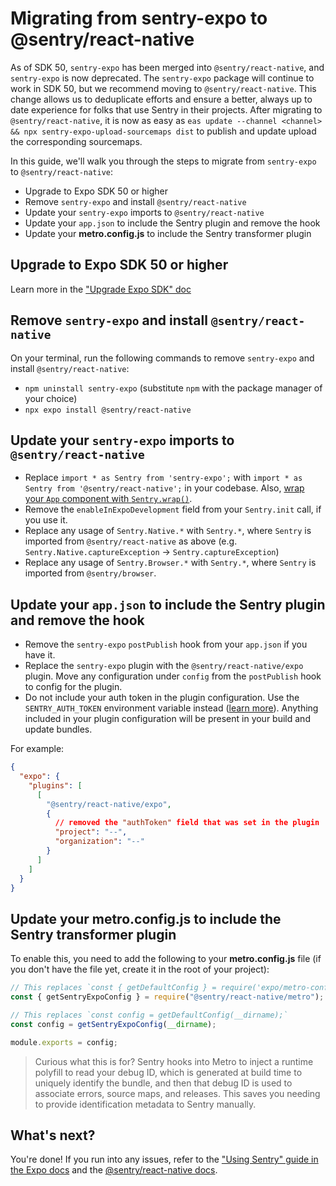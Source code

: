 # Migrating from sentry-expo to @sentry/react-native

As of SDK 50, `sentry-expo` has been merged into `@sentry/react-native`, and `sentry-expo` is now deprecated. The `sentry-expo` package will continue to work in SDK 50, but we recommend moving to `@sentry/react-native`. This change allows us to deduplicate efforts and ensure a better, always up to date experience for folks that use Sentry in their projects. After migrating to `@sentry/react-native`, it is now as easy as `eas update --channel <channel> && npx sentry-expo-upload-sourcemaps dist` to publish and update upload the corresponding sourcemaps.

In this guide, we'll walk you through the steps to migrate from `sentry-expo` to `@sentry/react-native`:

- Upgrade to Expo SDK 50 or higher
- Remove `sentry-expo` and install `@sentry/react-native`
- Update your `sentry-expo` imports to `@sentry/react-native`
- Update your `app.json` to include the Sentry plugin and remove the hook
- Update your **metro.config.js** to include the Sentry transformer plugin

## Upgrade to Expo SDK 50 or higher

Learn more in the ["Upgrade Expo SDK" doc](https://docs.expo.dev/workflow/upgrading-expo-sdk-walkthrough/)

## Remove `sentry-expo` and install `@sentry/react-native`

On your terminal, run the following commands to remove `sentry-expo` and install `@sentry/react-native`:

- `npm uninstall sentry-expo` (substitute `npm` with the package manager of your choice)
- `npx expo install @sentry/react-native`

## Update your `sentry-expo` imports to `@sentry/react-native`

- Replace `import * as Sentry from 'sentry-expo';` with `import * as Sentry from '@sentry/react-native';` in your codebase. Also, [wrap your `App` component with `Sentry.wrap()`](https://docs.expo.dev/guides/using-sentry/#initialize-sentry).
- Remove the `enableInExpoDevelopment` field from your `Sentry.init` call, if you use it.
- Replace any usage of `Sentry.Native.*` with `Sentry.*`, where `Sentry` is imported from `@sentry/react-native` as above (e.g. `Sentry.Native.captureException` -> `Sentry.captureException`)
- Replace any usage of `Sentry.Browser.*` with `Sentry.*`, where `Sentry` is imported from `@sentry/browser`.

## Update your `app.json` to include the Sentry plugin and remove the hook

- Remove the `sentry-expo` `postPublish` hook from your `app.json` if you have it.
- Replace the `sentry-expo` plugin with the `@sentry/react-native/expo` plugin. Move any configuration under `config` from the `postPublish` hook to config for the plugin.
- Do not include your auth token in the plugin configuration. Use the `SENTRY_AUTH_TOKEN` environment variable instead ([learn more](https://docs.expo.dev/guides/using-sentry/#app-configuration)). Anything included in your plugin configuration will be present in your build and update bundles.

For example:

```json
{
  "expo": {
    "plugins": [
      [
        "@sentry/react-native/expo",
        {
          // removed the "authToken" field that was set in the plugin
          "project": "--",
          "organization": "--"
        }
      ]
    ]
  }
}
```

## Update your **metro.config.js** to include the Sentry transformer plugin

To enable this, you need to add the following to your **metro.config.js** file (if you don't have the file yet, create it in the root of your project):

```js
// This replaces `const { getDefaultConfig } = require('expo/metro-config');`
const { getSentryExpoConfig } = require("@sentry/react-native/metro");

// This replaces `const config = getDefaultConfig(__dirname);`
const config = getSentryExpoConfig(__dirname);

module.exports = config;
```

> Curious what this is for? Sentry hooks into Metro to inject a runtime polyfill to read your debug ID, which is generated at build time to uniquely identify the bundle, and then that debug ID is used to associate errors, source maps, and releases. This saves you needing to provide identification metadata to Sentry manually.

## What's next?

You're done! If you run into any issues, refer to the ["Using Sentry" guide in the Expo docs](https://docs.expo.dev/guides/using-sentry/) and the [@sentry/react-native docs](https://docs.sentry.io/platforms/react-native/).
